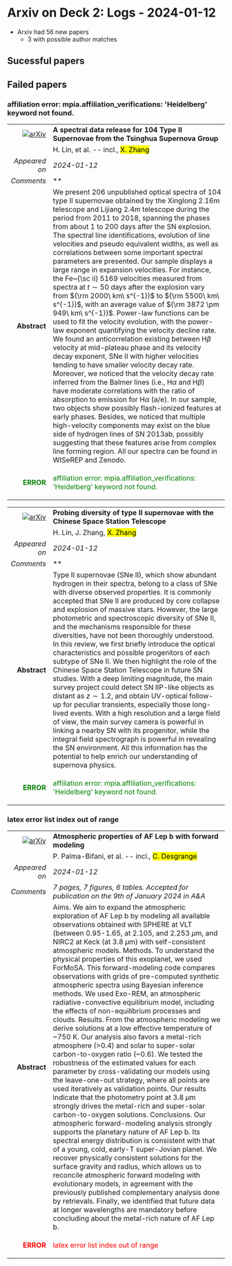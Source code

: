 # Arxiv on Deck 2: Logs - 2024-01-12

* Arxiv had 56 new papers
    * 3 with possible author matches

## Sucessful papers

## Failed papers

### affiliation error: mpia.affiliation_verifications: 'Heidelberg' keyword not found. 


|||
|---:|:---|
| [![arXiv](https://img.shields.io/badge/arXiv-arXiv:2401.05889-b31b1b.svg)](https://arxiv.org/abs/arXiv:2401.05889) | **A spectral data release for 104 Type II Supernovae from the Tsinghua  Supernova Group**  |
|| H. Lin, et al. -- incl., <mark>X. Zhang</mark> |
|*Appeared on*| *2024-01-12*|
|*Comments*| **|
|**Abstract**| We present 206 unpublished optical spectra of 104 type II supernovae obtained by the Xinglong 2.16m telescope and Lijiang 2.4m telescope during the period from 2011 to 2018, spanning the phases from about 1 to 200 days after the SN explosion. The spectral line identifications, evolution of line velocities and pseudo equivalent widths, as well as correlations between some important spectral parameters are presented. Our sample displays a large range in expansion velocities. For instance, the Fe~{\sc ii} $5169$ velocities measured from spectra at $t\sim 50$ days after the explosion vary from ${\rm 2000\ km\ s^{-1}}$ to ${\rm 5500\ km\ s^{-1}}$, with an average value of ${\rm 3872 \pm 949\ km\ s^{-1}}$. Power-law functions can be used to fit the velocity evolution, with the power-law exponent quantifying the velocity decline rate. We found an anticorrelation existing between H$\beta$ velocity at mid-plateau phase and its velocity decay exponent, SNe II with higher velocities tending to have smaller velocity decay rate. Moreover, we noticed that the velocity decay rate inferred from the Balmer lines (i.e., H$\alpha$ and H$\beta$) have moderate correlations with the ratio of absorption to emission for H$\alpha$ (a/e). In our sample, two objects show possibly flash-ionized features at early phases. Besides, we noticed that multiple high-velocity components may exist on the blue side of hydrogen lines of SN 2013ab, possibly suggesting that these features arise from complex line forming region. All our spectra can be found in WISeREP and Zenodo. |
|<p style="color:green"> **ERROR** </p>| <p style="color:green">affiliation error: mpia.affiliation_verifications: 'Heidelberg' keyword not found.</p> |


|||
|---:|:---|
| [![arXiv](https://img.shields.io/badge/arXiv-arXiv:2401.05910-b31b1b.svg)](https://arxiv.org/abs/arXiv:2401.05910) | **Probing diversity of type II supernovae with the Chinese Space Station  Telescope**  |
|| H. Lin, J. Zhang, <mark>X. Zhang</mark> |
|*Appeared on*| *2024-01-12*|
|*Comments*| **|
|**Abstract**| Type II supernovae (SNe II), which show abundant hydrogen in their spectra, belong to a class of SNe with diverse observed properties. It is commonly accepted that SNe II are produced by core collapse and explosion of massive stars. However, the large photometric and spectroscopic diversity of SNe II, and the mechanisms responsible for these diversities, have not been thoroughly understood. In this review, we first briefly introduce the optical characteristics and possible progenitors of each subtype of SNe II. We then highlight the role of the Chinese Space Station Telescope in future SN studies. With a deep limiting magnitude, the main survey project could detect SN IIP-like objects as distant as $z\sim 1.2$, and obtain UV-optical follow-up for peculiar transients, especially those long-lived events. With a high resolution and a large field of view, the main survey camera is powerful in linking a nearby SN with its progenitor, while the integral field spectrograph is powerful in revealing the SN environment. All this information has the potential to help enrich our understanding of supernova physics. |
|<p style="color:green"> **ERROR** </p>| <p style="color:green">affiliation error: mpia.affiliation_verifications: 'Heidelberg' keyword not found.</p> |

### latex error list index out of range 


|||
|---:|:---|
| [![arXiv](https://img.shields.io/badge/arXiv-arXiv:2401.05491-b31b1b.svg)](https://arxiv.org/abs/arXiv:2401.05491) | **Atmospheric properties of AF Lep b with forward modeling**  |
|| P. Palma-Bifani, et al. -- incl., <mark>C. Desgrange</mark> |
|*Appeared on*| *2024-01-12*|
|*Comments*| *7 pages, 7 figures, 6 tables. Accepted for publication on the 9th of January 2024 in A&A*|
|**Abstract**| Aims. We aim to expand the atmospheric exploration of AF Lep b by modeling all available observations obtained with SPHERE at VLT (between 0.95-1.65, at 2.105, and 2.253 $\mu$m, and NIRC2 at Keck (at 3.8 $\mu$m) with self-consistent atmospheric models. Methods. To understand the physical properties of this exoplanet, we used ForMoSA. This forward-modeling code compares observations with grids of pre-computed synthetic atmospheric spectra using Bayesian inference methods. We used Exo-REM, an atmospheric radiative-convective equilibrium model, including the effects of non-equilibrium processes and clouds. Results. From the atmospheric modeling we derive solutions at a low effective temperature of ~750 K. Our analysis also favors a metal-rich atmosphere (>0.4) and solar to super-solar carbon-to-oxygen ratio (~0.6). We tested the robustness of the estimated values for each parameter by cross-validating our models using the leave-one-out strategy, where all points are used iteratively as validation points. Our results indicate that the photometry point at 3.8 $\mu$m strongly drives the metal-rich and super-solar carbon-to-oxygen solutions. Conclusions. Our atmospheric forward-modeling analysis strongly supports the planetary nature of AF Lep b. Its spectral energy distribution is consistent with that of a young, cold, early-T super-Jovian planet. We recover physically consistent solutions for the surface gravity and radius, which allows us to reconcile atmospheric forward modeling with evolutionary models, in agreement with the previously published complementary analysis done by retrievals. Finally, we identified that future data at longer wavelengths are mandatory before concluding about the metal-rich nature of AF Lep b. |
|<p style="color:red"> **ERROR** </p>| <p style="color:red">latex error list index out of range</p> |

